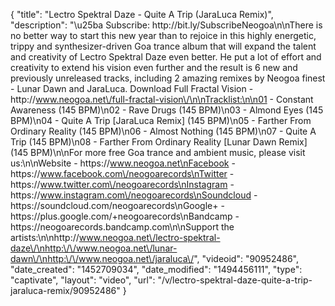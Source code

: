 {
    "title": "Lectro Spektral Daze - Quite A Trip (JaraLuca Remix)",
    "description": "\u25ba Subscribe: http:\/\/bit.ly\/SubscribeNeogoa\n\nThere is no better way to start this new year than to rejoice in this highly energetic, trippy and synthesizer-driven Goa trance album that will expand the talent and creativity of Lectro Spektral Daze even better. He put a lot of effort and creativity to extend his vision even further and the result is 6 new and previously unreleased tracks, including 2 amazing remixes by Neogoa finest - Lunar Dawn and JaraLuca. Download Full Fractal Vision - http:\/\/www.neogoa.net\/full-fractal-vision\/\n\nTracklist:\n\n01 - Constant Awareness (145 BPM)\n02 - Rave Drugs (145 BPM)\n03 - Almond Eyes (145 BPM)\n04 - Quite A Trip [JaraLuca Remix] (145 BPM)\n05 - Farther From Ordinary Reality (145 BPM)\n06 - Almost Nothing (145 BPM)\n07 - Quite A Trip (145 BPM)\n08 - Farther From Ordinary Reality [Lunar Dawn Remix] (145 BPM)\n\nFor more free Goa trance and ambient music, please visit us:\n\nWebsite - https:\/\/www.neogoa.net\nFacebook - https:\/\/www.facebook.com\/neogoarecords\nTwitter - https:\/\/www.twitter.com\/neogoarecords\nInstagram - https:\/\/www.instagram.com\/neogoarecords\nSoundcloud - https:\/\/soundcloud.com\/neogoarecords\nGoogle+ - https:\/\/plus.google.com\/+neogoarecords\nBandcamp - https:\/\/neogoarecords.bandcamp.com\n\nSupport the artists:\n\nhttp:\/\/www.neogoa.net\/lectro-spektral-daze\/\nhttp:\/\/www.neogoa.net\/lunar-dawn\/\nhttp:\/\/www.neogoa.net\/jaraluca\/",
    "videoid": "90952486",
    "date_created": "1452709034",
    "date_modified": "1494456111",
    "type": "captivate",
    "layout": "video",
    "url": "\/v\/lectro-spektral-daze-quite-a-trip-jaraluca-remix\/90952486"
}